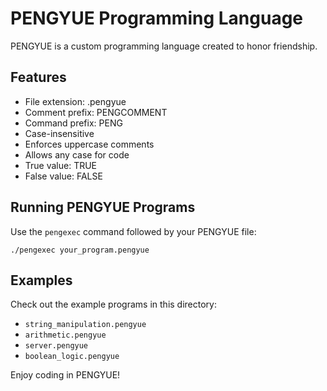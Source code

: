 
# PENGYUE Programming Language

PENGYUE is a custom programming language created to honor friendship.

## Features

- File extension: .pengyue
- Comment prefix: PENGCOMMENT
- Command prefix: PENG
- Case-insensitive
- Enforces uppercase comments
- Allows any case for code
- True value: TRUE
- False value: FALSE

## Running PENGYUE Programs

Use the `pengexec` command followed by your PENGYUE file:

```
./pengexec your_program.pengyue
```

## Examples

Check out the example programs in this directory:
- `string_manipulation.pengyue`
- `arithmetic.pengyue`
- `server.pengyue`
- `boolean_logic.pengyue`

Enjoy coding in PENGYUE!
